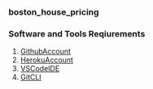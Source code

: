 ### boston_house_pricing

### Software and Tools Reqiurements

1. [GithubAccount](https://github.com)
2. [HerokuAccount](http://heroku.com)
3. [VSCodeIDE](https://code.visualstudio.com/)
4. [GitCLI](https://git-scm.com/book/en/v2/Getting-Started-About-Version-Control)